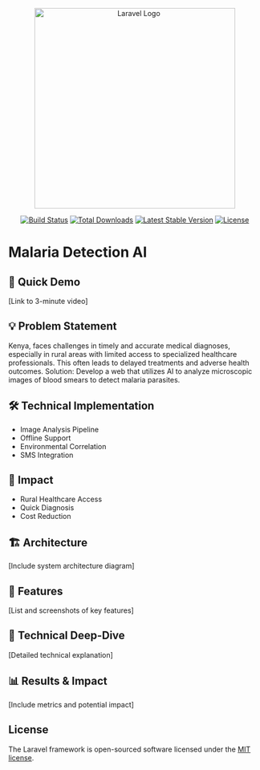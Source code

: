 <p align="center"><a href="https://laravel.com" target="_blank"><img src="https://raw.githubusercontent.com/laravel/art/master/logo-lockup/5%20SVG/2%20CMYK/1%20Full%20Color/laravel-logolockup-cmyk-red.svg" width="400" alt="Laravel Logo"></a></p>

<p align="center">
<a href="https://github.com/laravel/framework/actions"><img src="https://github.com/laravel/framework/workflows/tests/badge.svg" alt="Build Status"></a>
<a href="https://packagist.org/packages/laravel/framework"><img src="https://img.shields.io/packagist/dt/laravel/framework" alt="Total Downloads"></a>
<a href="https://packagist.org/packages/laravel/framework"><img src="https://img.shields.io/packagist/v/laravel/framework" alt="Latest Stable Version"></a>
<a href="https://packagist.org/packages/laravel/framework"><img src="https://img.shields.io/packagist/l/laravel/framework" alt="License"></a>
</p>

# Malaria Detection AI

## 🚀 Quick Demo
[Link to 3-minute video]

## 💡 Problem Statement
Kenya, faces challenges in timely and accurate medical diagnoses, especially in rural areas with limited access to specialized healthcare professionals. This often leads to delayed treatments and adverse health outcomes.
Solution: Develop a web that utilizes AI to analyze microscopic images of blood smears to detect malaria parasites.

## 🛠 Technical Implementation
- Image Analysis Pipeline
- Offline Support
- Environmental Correlation
- SMS Integration

## 🎯 Impact
- Rural Healthcare Access
- Quick Diagnosis
- Cost Reduction

## 🏗 Architecture
[Include system architecture diagram]

## 📱 Features
[List and screenshots of key features]

## 🔬 Technical Deep-Dive
[Detailed technical explanation]

## 📊 Results & Impact
[Include metrics and potential impact]

## License

The Laravel framework is open-sourced software licensed under the [MIT license](https://opensource.org/licenses/MIT).
